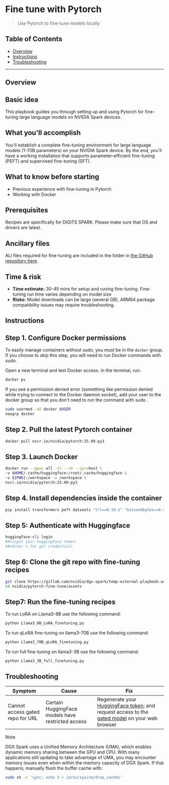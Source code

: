# Fine tune with Pytorch

> Use Pytorch to fine-tune models locally

## Table of Contents

- [Overview](#overview)
- [Instructions](#instructions)
- [Troubleshooting](#troubleshooting)

---

## Overview

## Basic idea

This playbook guides you through setting up and using Pytorch for fine-tuning large language models on NVIDIA Spark devices.

## What you'll accomplish

You'll establish a complete fine-tuning environment for large language models (1-70B parameters) on your NVIDIA Spark device. 
By the end, you'll have a working installation that supports parameter-efficient fine-tuning (PEFT) and supervised fine-tuning (SFT).

## What to know before starting

- Previous experience with fine-tuning in Pytorch
- Working with Docker



## Prerequisites
Recipes are specifically for DIGITS SPARK. Please make sure that OS and drivers are latest.


## Ancillary files

ALl files required for fine-tuning are included in the folder in [the GitHub repository here](https://gitlab.com/nvidia/dgx-spark/temp-external-playbook-assets/dgx-spark-playbook-assets/-/blob/main/nvidia/pytorch-fine-tune).

## Time & risk

* **Time estimate:** 30-45 mins for setup and runing fine-tuning. Fine-tuning run time varies depending on model size 
* **Risks:** Model downloads can be large (several GB), ARM64 package compatibility issues may require troubleshooting.

## Instructions

## Step 1. Configure Docker permissions

To easily manage containers without sudo, you must be in the `docker` group. If you choose to skip this step, you will need to run Docker commands with sudo.

Open a new terminal and test Docker access. In the terminal, run:

```bash
docker ps
```

If you see a permission denied error (something like permission denied while trying to connect to the Docker daemon socket), add your user to the docker group so that you don't need to run the command with sudo .

```bash
sudo usermod -aG docker $USER
newgrp docker
```

## Step 2.  Pull the latest Pytorch container

```bash
docker pull nvcr.io/nvidia/pytorch:25.09-py3
```

## Step 3. Launch Docker

```bash
docker run --gpus all -it --rm --ipc=host \
-v $HOME/.cache/huggingface:/root/.cache/huggingface \
-v ${PWD}:/workspace -w /workspace \
nvcr.io/nvidia/pytorch:25.09-py3
```

## Step 4. Install dependencies inside the container

```bash
pip install transformers peft datasets "trl==0.19.1" "bitsandbytes==0.48"
```

## Step 5: Authenticate with Huggingface

```bash
huggingface-cli login
##<input your huggingface token.
##<Enter n for git credential>
```

## Step 6:  Clone the git repo with fine-tuning recipes

```bash
git clone https://gitlab.com/nvidia/dgx-spark/temp-external-playbook-assets/dgx-spark-playbook-assets
cd nvidia/pytorch-fine-tune/assets
```

## Step7: Run the fine-tuning recipes

To run LoRA on Llama3-8B use the following command:
```bash
python Llama3_8B_LoRA_finetuning.py
```

To run qLoRA fine-tuning on llama3-70B use the following command:
```bash
python Llama3_70B_qLoRA_finetuning.py
```

To run full fine-tuning on llama3-3B use the following command:
```bash
python Llama3_3B_full_finetuning.py
```

## Troubleshooting

| Symptom | Cause | Fix |
|---------|--------|-----|
| Cannot access gated repo for URL | Certain HuggingFace models have restricted access | Regenerate your [HuggingFace token](https://huggingface.co/docs/hub/en/security-tokens); and request access to the [gated model](https://huggingface.co/docs/hub/en/models-gated#customize-requested-information) on your web browser |

> [!NOTE]
> DGX Spark uses a Unified Memory Architecture (UMA), which enables dynamic memory sharing between the GPU and CPU. 
> With many applications still updating to take advantage of UMA, you may encounter memory issues even when within 
> the memory capacity of DGX Spark. If that happens, manually flush the buffer cache with:
```bash
sudo sh -c 'sync; echo 3 > /proc/sys/vm/drop_caches'
```
